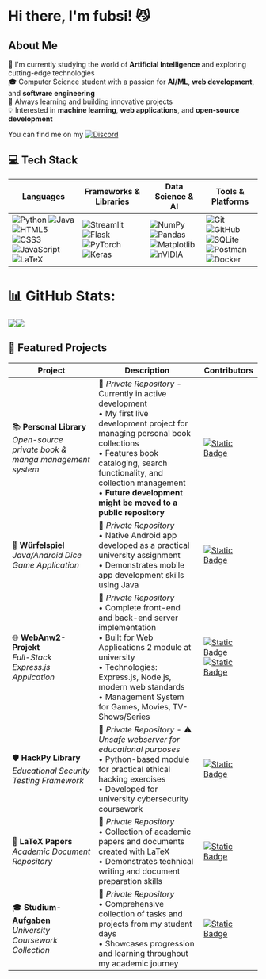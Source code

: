 # Hi there, I'm fubsi! 😼

## About Me
🔭 I'm currently studying the world of **Artificial Intelligence** and exploring cutting-edge technologies  
🎓 Computer Science student with a passion for **AI/ML**, **web development**, and **software engineering**  
🌱 Always learning and building innovative projects  
💡 Interested in **machine learning**, **web applications**, and **open-source development**

You can find me on my [![Discord](https://img.shields.io/badge/Discord-Profile-blue?logo=discord&logoColor=white&logoSize=auto&color=%235865F2)](https://discordapp.com/users/170944308067696640)


## 💻 Tech Stack

| **Languages** | **Frameworks & Libraries** | **Data Science & AI** | **Tools & Platforms** |
|---------------|---------------------------|----------------------|----------------------|
| ![Python](https://img.shields.io/badge/python-3670A0?style=flat&logo=python&logoColor=ffdd54) ![Java](https://img.shields.io/badge/java-%23ED8B00.svg?style=flat&logo=openjdk&logoColor=white)<br>![HTML5](https://img.shields.io/badge/html5-%23E34F26.svg?style=flat&logo=html5&logoColor=white) ![CSS3](https://img.shields.io/badge/css3-%231572B6.svg?style=flat&logo=css3&logoColor=white) ![JavaScript](https://img.shields.io/badge/javascript-%23323330.svg?style=flat&logo=javascript&logoColor=%23F7DF1E)<br>![LaTeX](https://img.shields.io/badge/latex-%23008080.svg?style=flat&logo=latex&logoColor=white) | ![Streamlit](https://img.shields.io/badge/Streamlit-%23FE4B4B.svg?style=flat&logo=streamlit&logoColor=white) ![Flask](https://img.shields.io/badge/flask-%23000.svg?style=flat&logo=flask&logoColor=white)<br>![PyTorch](https://img.shields.io/badge/PyTorch-%23EE4C2C.svg?style=flat&logo=PyTorch&logoColor=white) ![Keras](https://img.shields.io/badge/Keras-%23D00000.svg?style=flat&logo=Keras&logoColor=white) | ![NumPy](https://img.shields.io/badge/numpy-%23013243.svg?style=flat&logo=numpy&logoColor=white) ![Pandas](https://img.shields.io/badge/pandas-%23150458.svg?style=flat&logo=pandas&logoColor=white)<br>![Matplotlib](https://img.shields.io/badge/Matplotlib-%23ffffff.svg?style=flat&logo=Matplotlib&logoColor=black) ![nVIDIA](https://img.shields.io/badge/cuda-000000.svg?style=flat&logo=nVIDIA&logoColor=green) | ![Git](https://img.shields.io/badge/git-%23F05033.svg?style=flat&logo=git&logoColor=white) ![GitHub](https://img.shields.io/badge/github-%23121011.svg?style=flat&logo=github&logoColor=white)<br>![SQLite](https://img.shields.io/badge/sqlite-%2307405e.svg?style=flat&logo=sqlite&logoColor=white) ![Postman](https://img.shields.io/badge/Postman-FF6C37?style=flat&logo=postman&logoColor=white)<br>![Docker](https://img.shields.io/badge/docker-%230db7ed.svg?style=flat&logo=docker&logoColor=white) |


# 📊 GitHub Stats:
![](https://github-readme-stats.vercel.app/api?username=fubsi&theme=blue_navy&hide_border=false&include_all_commits=true&count_private=true)![](https://nirzak-streak-stats.vercel.app/?user=fubsi&theme=blue_navy&hide_border=false)

## 📁 Featured Projects

| **Project** | **Description** | **Contributors** |
|-------------|-----------------|------------------|
| 📚 **Personal Library**<br>*Open-source private book & manga management system* | 🔴 *Private Repository* - Currently in active development<br>• My first live development project for managing personal book collections<br>• Features book cataloging, search functionality, and collection management<br>• **Future development might be moved to a public repository** | [![Static Badge](https://img.shields.io/badge/fubsi-Click!-blue?style=flat&logo=github&logoColor=white&logoSize=auto&labelColor=black&color=%230b00ab)](https://github.com/fubsi) |
| 🎲 **Würfelspiel**<br>*Java/Android Dice Game Application* | 🔴 *Private Repository*<br>• Native Android app developed as a practical university assignment<br>• Demonstrates mobile app development skills using Java | [![Static Badge](https://img.shields.io/badge/fubsi-Click!-blue?style=flat&logo=github&logoColor=white&logoSize=auto&labelColor=black&color=%230b00ab)](https://github.com/fubsi) |
| 🌐 **WebAnw2-Projekt**<br>*Full-Stack Express.js Application* | 🔴 *Private Repository*<br>• Complete front-end and back-end server implementation<br>• Built for Web Applications 2 module at university<br>• Technologies: Express.js, Node.js, modern web standards<br>• Management System for Games, Movies, TV-Shows/Series | [![Static Badge](https://img.shields.io/badge/fubsi-Click!-blue?style=flat&logo=github&logoColor=white&logoSize=auto&labelColor=black&color=%230b00ab)](https://github.com/fubsi)<br>[![Static Badge](https://img.shields.io/badge/MtheShadow-Click!-blue?style=flat&logo=github&logoColor=white&logoSize=auto&labelColor=black&color=%2300c7c7)](https://github.com/MtheShadow) |
| 🛡️ **HackPy Library**<br>*Educational Security Testing Framework* | 🔴 *Private Repository* - ⚠️ *Unsafe webserver for educational purposes*<br>• Python-based module for practical ethical hacking exercises<br>• Developed for university cybersecurity coursework | [![Static Badge](https://img.shields.io/badge/fubsi-Click!-blue?style=flat&logo=github&logoColor=white&logoSize=auto&labelColor=black&color=%230b00ab)](https://github.com/fubsi) |
| 📄 **LaTeX Papers**<br>*Academic Document Repository* | 🔴 *Private Repository*<br>• Collection of academic papers and documents created with LaTeX<br>• Demonstrates technical writing and document preparation skills | [![Static Badge](https://img.shields.io/badge/fubsi-Click!-blue?style=flat&logo=github&logoColor=white&logoSize=auto&labelColor=black&color=%230b00ab)](https://github.com/fubsi) |
| 🎓 **Studium-Aufgaben**<br>*University Coursework Collection* | 🔴 *Private Repository*<br>• Comprehensive collection of tasks and projects from my student days<br>• Showcases progression and learning throughout my academic journey | [![Static Badge](https://img.shields.io/badge/fubsi-Click!-blue?style=flat&logo=github&logoColor=white&logoSize=auto&labelColor=black&color=%230b00ab)](https://github.com/fubsi) |

<!-- Proudly created with GPRM ( https://gprm.itsvg.in ) -->